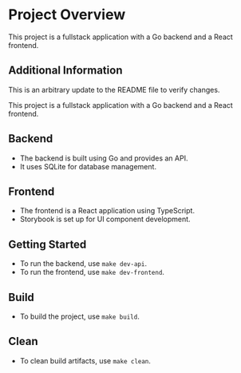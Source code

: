# Project Overview

This project is a fullstack application with a Go backend and a React frontend.

## Additional Information

This is an arbitrary update to the README file to verify changes.

This project is a fullstack application with a Go backend and a React frontend.

## Backend
- The backend is built using Go and provides an API.
- It uses SQLite for database management.

## Frontend
- The frontend is a React application using TypeScript.
- Storybook is set up for UI component development.

## Getting Started
- To run the backend, use `make dev-api`.
- To run the frontend, use `make dev-frontend`.

## Build
- To build the project, use `make build`.

## Clean
- To clean build artifacts, use `make clean`.